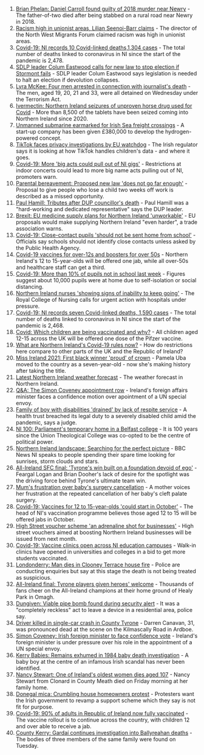 1. [Brian Phelan: Daniel Carroll found guilty of 2018 murder near Newry](https://www.bbc.co.uk/news/uk-northern-ireland-58569360?at_medium=RSS&at_campaign=KARANGA) - The father-of-two died after being stabbed on a rural road near Newry in 2018.
2. [Racism high in unionist areas, Lilian Seenoi-Barr claims](https://www.bbc.co.uk/news/uk-northern-ireland-58572588?at_medium=RSS&at_campaign=KARANGA) - The director of the North West Migrants Forum claimed racism was high in unionist areas.
3. [Covid-19: NI records 10 Covid-linked deaths,1,304 cases](https://www.bbc.co.uk/news/uk-northern-ireland-58572594?at_medium=RSS&at_campaign=KARANGA) - The total number of deaths linked to coronavirus in NI since the start of the pandemic is 2,478.
4. [SDLP leader Colum Eastwood calls for new law to stop election if Stormont fails](https://www.bbc.co.uk/news/uk-northern-ireland-58573653?at_medium=RSS&at_campaign=KARANGA) - SDLP leader Colum Eastwood says legislation is needed to halt an election if devolution collapses.
5. [Lyra McKee: Four men arrested in connection with journalist's death](https://www.bbc.co.uk/news/uk-northern-ireland-56907220?at_medium=RSS&at_campaign=KARANGA) - The men, aged 19, 20, 21 and 33, were all detained on Wednesday under the Terrorism Act.
6. [Ivermectin: Northern Ireland seizures of unproven horse drug used for Covid](https://www.bbc.co.uk/news/uk-northern-ireland-58569354?at_medium=RSS&at_campaign=KARANGA) - More than 8,500 of the tablets have been seized coming into Northern Ireland since 2020.
7. [Unmanned submarine earmarked for Irish Sea freight crossings](https://www.bbc.co.uk/news/uk-northern-ireland-58571143?at_medium=RSS&at_campaign=KARANGA) - A start-up company has been given £380,000 to develop the hydrogen-powered concept.
8. [TikTok faces privacy investigations by EU watchdog](https://www.bbc.co.uk/news/technology-58573049?at_medium=RSS&at_campaign=KARANGA) - The Irish regulator says it is looking at how TikTok handles children's data - and where it goes.
9. [Covid-19: More 'big acts could pull out of NI gigs'](https://www.bbc.co.uk/news/uk-northern-ireland-58565652?at_medium=RSS&at_campaign=KARANGA) - Restrictions at indoor concerts could lead to more big name acts pulling out of NI, promoters warn.
10. [Parental bereavement: Proposed new law 'does not go far enough'](https://www.bbc.co.uk/news/uk-northern-ireland-58571148?at_medium=RSS&at_campaign=KARANGA) - Proposal to give people who lose a child two weeks off work is described as a missed opportunity.
11. [Paul Hamill: Tributes after DUP councillor's death](https://www.bbc.co.uk/news/uk-northern-ireland-58562438?at_medium=RSS&at_campaign=KARANGA) - Paul Hamill was a "hard-working and dedicated representative" says the DUP leader.
12. [Brexit: EU medicine supply plans for Northern Ireland 'unworkable'](https://www.bbc.co.uk/news/uk-northern-ireland-58551046?at_medium=RSS&at_campaign=KARANGA) - EU proposals would make supplying Northern Ireland "even harder", a trade association warns.
13. [Covid-19: Close-contact pupils 'should not be sent home from school'](https://www.bbc.co.uk/news/uk-northern-ireland-58565658?at_medium=RSS&at_campaign=KARANGA) - Officials say schools should not identify close contacts unless asked by the Public Health Agency.
14. [Covid-19 vaccines for over-12s and boosters for over 50s](https://www.bbc.co.uk/news/uk-northern-ireland-58555665?at_medium=RSS&at_campaign=KARANGA) - Northern Ireland's 12 to 15-year-olds will be offered one jab, while all over-50s and healthcare staff can get a third.
15. [Covid-19: More than 10% of pupils not in school last week](https://www.bbc.co.uk/news/uk-northern-ireland-58559950?at_medium=RSS&at_campaign=KARANGA) - Figures suggest about 10,000 pupils were at home due to self-isolation or social distancing.
16. [Northern Ireland nurses 'showing signs of inability to keep going'](https://www.bbc.co.uk/news/uk-northern-ireland-58555765?at_medium=RSS&at_campaign=KARANGA) - The Royal College of Nursing calls for urgent action with hospitals under pressure.
17. [Covid-19: NI records seven Covid-linked deaths, 1,590 cases](https://www.bbc.co.uk/news/uk-northern-ireland-58559954?at_medium=RSS&at_campaign=KARANGA) - The total number of deaths linked to coronavirus in NI since the start of the pandemic is 2,468.
18. [Covid: Which children are being vaccinated and why?](https://www.bbc.co.uk/news/health-57888429?at_medium=RSS&at_campaign=KARANGA) - All children aged 12-15 across the UK will be offered one dose of the Pifzer vaccine.
19. [What are Northern Ireland's Covid-19 rules now?](https://www.bbc.co.uk/news/uk-northern-ireland-58175159?at_medium=RSS&at_campaign=KARANGA) - How do restrictions here compare to other parts of the UK and the Republic of Ireland?
20. [Miss Ireland 2021: First black winner 'proud' of crown](https://www.bbc.co.uk/news/newsbeat-58558667?at_medium=RSS&at_campaign=KARANGA) - Pamela Uba moved to the country as a seven-year-old - now she's making history after taking the title.
21. [Latest Northern Ireland weather forecast](https://www.bbc.co.uk/news/uk-northern-ireland-26018439?at_medium=RSS&at_campaign=KARANGA) - The weather forecast in Northern Ireland.
22. [Q&A: The Simon Coveney appointment row](https://www.bbc.co.uk/news/world-europe-58548728?at_medium=RSS&at_campaign=KARANGA) - Ireland's foreign affairs minister faces a confidence motion over apointment of a UN special envoy.
23. [Family of boy with disabilities 'drained' by lack of respite service](https://www.bbc.co.uk/news/uk-northern-ireland-58551987?at_medium=RSS&at_campaign=KARANGA) - A health trust breached its legal duty to a severely disabled child amid the pandemic, says a judge.
24. [NI 100: Parliament's temporary home in a Belfast college](https://www.bbc.co.uk/news/uk-northern-ireland-58543083?at_medium=RSS&at_campaign=KARANGA) - It is 100 years since the Union Theological College was co-opted to be the centre of political power.
25. [Northern Ireland landscape: Searching for the perfect picture](https://www.bbc.co.uk/news/uk-northern-ireland-58447962?at_medium=RSS&at_campaign=KARANGA) - BBC News NI speaks to people spending their spare time looking for sunrises, storm clouds and stars.
26. [All-Ireland SFC final: 'Tyrone's win built on a foundation devoid of ego'](https://www.bbc.co.uk/sport/gaelic-games/58537091?at_medium=RSS&at_campaign=KARANGA) - Feargal Logan and Brian Dooher's lack of desire for the spotlight was the driving force behind Tyrone's ultimate team win.
27. [Mum's frustration over baby's surgery cancellation](https://www.bbc.co.uk/news/uk-northern-ireland-58562441?at_medium=RSS&at_campaign=KARANGA) - A mother voices her frustration at the repeated cancellation of her baby's cleft palate surgery.
28. [Covid-19: Vaccines for 12 to 15-year-olds 'could start in October'](https://www.bbc.co.uk/news/uk-northern-ireland-58565607?at_medium=RSS&at_campaign=KARANGA) - The head of NI's vaccination programme believes those aged 12 to 15 will be offered jabs in October.
29. [High Street voucher scheme 'an adrenaline shot for businesses'](https://www.bbc.co.uk/news/uk-northern-ireland-58565341?at_medium=RSS&at_campaign=KARANGA) - High street vouchers aimed at boosting Northern Ireland businesses will be issued from next month.
30. [Covid-19: Vaccine clinics open across NI education campuses](https://www.bbc.co.uk/news/uk-northern-ireland-58549332?at_medium=RSS&at_campaign=KARANGA) - Walk-in clinics have opened in universities and colleges in a bid to get more students vaccinated.
31. [Londonderry: Man dies in Clooney Terrace house fire](https://www.bbc.co.uk/news/uk-northern-ireland-foyle-west-58543068?at_medium=RSS&at_campaign=KARANGA) - Police are conducting enquiries but say at this stage the death is not being treated as suspicious.
32. [All-Ireland final: Tyrone players given heroes' welcome](https://www.bbc.co.uk/news/uk-northern-ireland-58535159?at_medium=RSS&at_campaign=KARANGA) - Thousands of fans cheer on the All-Ireland champions at their home ground of Healy Park in Omagh.
33. [Dungiven: Viable pipe bomb found during security alert](https://www.bbc.co.uk/news/uk-northern-ireland-58537235?at_medium=RSS&at_campaign=KARANGA) - It was a "completely reckless" act to leave a device in a residential area, police say.
34. [Driver killed in single-car crash in County Tyrone](https://www.bbc.co.uk/news/uk-northern-ireland-58539095?at_medium=RSS&at_campaign=KARANGA) - Darren Canavan, 31, was pronounced dead at the scene on the Kilmascally Road in Ardboe.
35. [Simon Coveney: Irish foreign minister to face confidence vote](https://www.bbc.co.uk/news/world-europe-58557370?at_medium=RSS&at_campaign=KARANGA) - Ireland's foreign minister is under pressure over his role in the appointment of a UN special envoy.
36. [Kerry Babies: Remains exhumed in 1984 baby death investigation](https://www.bbc.co.uk/news/world-europe-58562437?at_medium=RSS&at_campaign=KARANGA) - A baby boy at the centre of an infamous Irish scandal has never been identified.
37. [Nancy Stewart: One of Ireland's oldest women dies aged 107](https://www.bbc.co.uk/news/world-europe-58543069?at_medium=RSS&at_campaign=KARANGA) - Nancy Stewart from Clonard in County Meath died on Friday morning at her family home.
38. [Donegal mica: Crumbling house homeowners protest](https://www.bbc.co.uk/news/world-europe-58535514?at_medium=RSS&at_campaign=KARANGA) - Protesters want the Irish government to revamp a support scheme which they say is not fit for purpose.
39. [Covid-19: 90% of adults in Republic of Ireland now fully vaccinated](https://www.bbc.co.uk/news/world-europe-58522792?at_medium=RSS&at_campaign=KARANGA) - The vaccine rollout is to continue across the country, with children 12 and over able to receive a jab.
40. [County Kerry: Gardaí continues investigation into Ballyreahan deaths](https://www.bbc.co.uk/news/world-europe-58505595?at_medium=RSS&at_campaign=KARANGA) - The bodies of three members of the same family were found on Tuesday.
